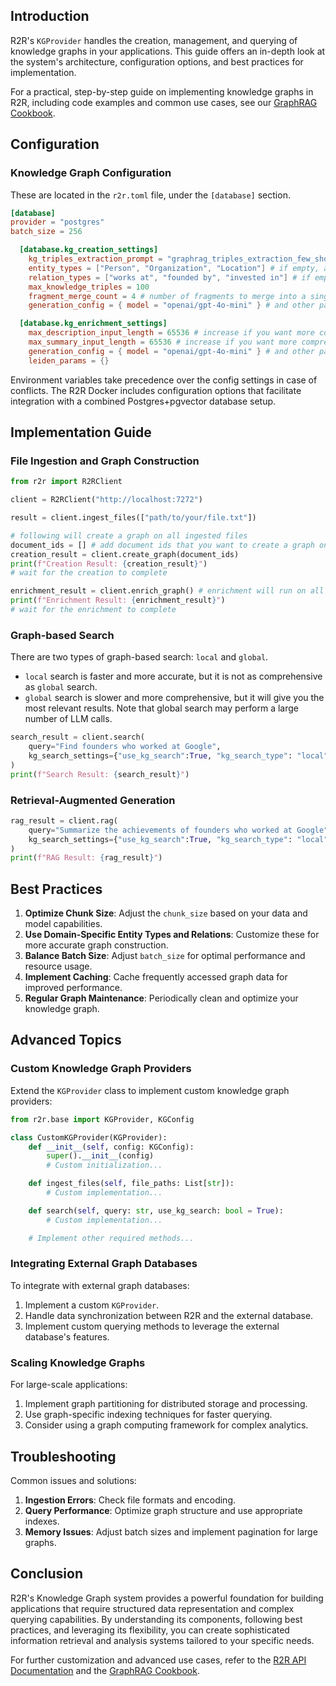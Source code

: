 
## Introduction

R2R's `KGProvider` handles the creation, management, and querying of knowledge graphs in your applications. This guide offers an in-depth look at the system's architecture, configuration options, and best practices for implementation.

For a practical, step-by-step guide on implementing knowledge graphs in R2R, including code examples and common use cases, see our [GraphRAG Cookbook](/cookbooks/graphrag).


## Configuration

### Knowledge Graph Configuration

These are located in the `r2r.toml` file, under the `[database]` section.

```toml
[database]
provider = "postgres"
batch_size = 256

  [database.kg_creation_settings]
    kg_triples_extraction_prompt = "graphrag_triples_extraction_few_shot"
    entity_types = ["Person", "Organization", "Location"] # if empty, all entities are extracted
    relation_types = ["works at", "founded by", "invested in"] # if empty, all relations are extracted
    max_knowledge_triples = 100
    fragment_merge_count = 4 # number of fragments to merge into a single extraction
    generation_config = { model = "openai/gpt-4o-mini" } # and other params, model used for triplet extraction

  [database.kg_enrichment_settings]
    max_description_input_length = 65536 # increase if you want more comprehensive descriptions
    max_summary_input_length = 65536 # increase if you want more comprehensive summaries
    generation_config = { model = "openai/gpt-4o-mini" } # and other params, model used for node description and graph clustering
    leiden_params = {}
```


Environment variables take precedence over the config settings in case of conflicts. The R2R Docker includes configuration options that facilitate integration with a combined Postgres+pgvector database setup.


## Implementation Guide

### File Ingestion and Graph Construction

```python
from r2r import R2RClient

client = R2RClient("http://localhost:7272")

result = client.ingest_files(["path/to/your/file.txt"])

# following will create a graph on all ingested files
document_ids = [] # add document ids that you want to create a graph on
creation_result = client.create_graph(document_ids)
print(f"Creation Result: {creation_result}")
# wait for the creation to complete

enrichment_result = client.enrich_graph() # enrichment will run on all nodes in the graph
print(f"Enrichment Result: {enrichment_result}")
# wait for the enrichment to complete
```

### Graph-based Search

There are two types of graph-based search: `local` and `global`.

- `local` search is faster and more accurate, but it is not as comprehensive as `global` search.
- `global` search is slower and more comprehensive, but it will give you the most relevant results. Note that global search may perform a large number of LLM calls.

```python
search_result = client.search(
    query="Find founders who worked at Google",
    kg_search_settings={"use_kg_search":True, "kg_search_type": "local"}
)
print(f"Search Result: {search_result}")
```

### Retrieval-Augmented Generation

```python
rag_result = client.rag(
    query="Summarize the achievements of founders who worked at Google",
    kg_search_settings={"use_kg_search":True, "kg_search_type": "local"}
)
print(f"RAG Result: {rag_result}")
```

## Best Practices

1. **Optimize Chunk Size**: Adjust the `chunk_size` based on your data and model capabilities.
2. **Use Domain-Specific Entity Types and Relations**: Customize these for more accurate graph construction.
3. **Balance Batch Size**: Adjust `batch_size` for optimal performance and resource usage.
4. **Implement Caching**: Cache frequently accessed graph data for improved performance.
5. **Regular Graph Maintenance**: Periodically clean and optimize your knowledge graph.

## Advanced Topics

### Custom Knowledge Graph Providers

Extend the `KGProvider` class to implement custom knowledge graph providers:

```python
from r2r.base import KGProvider, KGConfig

class CustomKGProvider(KGProvider):
    def __init__(self, config: KGConfig):
        super().__init__(config)
        # Custom initialization...

    def ingest_files(self, file_paths: List[str]):
        # Custom implementation...

    def search(self, query: str, use_kg_search: bool = True):
        # Custom implementation...

    # Implement other required methods...
```

### Integrating External Graph Databases

To integrate with external graph databases:

1. Implement a custom `KGProvider`.
2. Handle data synchronization between R2R and the external database.
3. Implement custom querying methods to leverage the external database's features.

### Scaling Knowledge Graphs

For large-scale applications:

1. Implement graph partitioning for distributed storage and processing.
2. Use graph-specific indexing techniques for faster querying.
3. Consider using a graph computing framework for complex analytics.

## Troubleshooting

Common issues and solutions:

1. **Ingestion Errors**: Check file formats and encoding.
2. **Query Performance**: Optimize graph structure and use appropriate indexes.
3. **Memory Issues**: Adjust batch sizes and implement pagination for large graphs.

## Conclusion

R2R's Knowledge Graph system provides a powerful foundation for building applications that require structured data representation and complex querying capabilities. By understanding its components, following best practices, and leveraging its flexibility, you can create sophisticated information retrieval and analysis systems tailored to your specific needs.

For further customization and advanced use cases, refer to the [R2R API Documentation](/api-reference) and the [GraphRAG Cookbook](/cookbooks/graphrag).